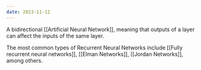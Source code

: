 ```yaml
---
date: 2023-11-12
---
```


A bidirectional [[Artificial Neural Network]], meaning that outputs of a layer can affect the inputs of the same layer.

The most common types of Recurrent Neural Networks include [[Fully recurrent neural networks]], [[Elman Networks]], [[Jordan Networks]], among others.